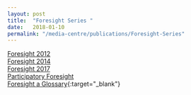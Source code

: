 ```yaml
---
layout: post
title:  "Foresight Series "
date:   2018-01-10
permalink: "/media-centre/publications/Foresight-Series"
---
```


[Foresight 2012]()  
[Foresight 2014]()  
[Foresight 2017]()  
[Participatory Foresight]()  
[Foresight a Glossary](isomerpages-csf/files/media-centre/publications/csf-csc_foresight--a-glossary.pdf){:target="_blank"}
